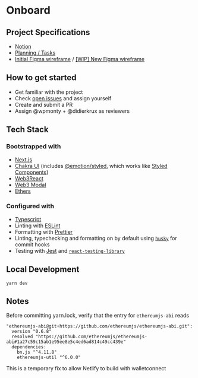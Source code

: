 # Onboard

## Project Specifications

- [Notion](https://www.notion.so/bankless/ONBOARD-c431218052c84cf598a6408aa464287b)
- [Planning / Tasks](https://www.notion.so/bankless/Onboard-planning-open-tasks-availability-405f670d58ee4aef8f10f8c8b46a329d)
- [Initial Figma wireframe](https://www.figma.com/file/ryapBbsKrI0Q77bKrMsNrQ/Onboard-MVP1?node-id=8%3A461) / [[WIP] New Figma wireframe](https://www.figma.com/file/FebGvlqhBqT5QO2iQ9mTUJ/Bankless-Onboarding?node-id=3%3A2)

## How to get started

- Get familiar with the project
- Check [open issues](https://github.com/BanklessDAO/onboard/issues) and assign yourself
- Create and submit a PR
- Assign @wpmonty + @didierkrux as reviewers

## Tech Stack

### Bootstrapped with

- [Next.js](https://nextjs.org/docs)
- [Chakra UI](https://chakra-ui.com/docs/getting-started) (includes [@emotion/styled](https://emotion.sh/docs/styled), which works like [Styled Components](https://styled-components.com/docs/basics))
- [Web3React](https://github.com/NoahZinsmeister/web3-react)
- [Web3 Modal](https://www.npmjs.com/package/web3modal)
- [Ethers](https://www.npmjs.com/package/ethers)

### Configured with

- [Typescript](https://www.typescriptlang.org/)
- Linting with [ESLint](https://eslint.org/)
- Formatting with [Prettier](https://prettier.io/)
- Linting, typechecking and formatting on by default using [`husky`](https://github.com/typicode/husky) for commit hooks
- Testing with [Jest](https://jestjs.io/) and [`react-testing-library`](https://testing-library.com/docs/react-testing-library/intro)

## Local Development

`yarn dev`

## Notes

Before committing yarn.lock, verify that the entry for `ethereumjs-abi` reads

```
"ethereumjs-abi@git+https://github.com/ethereumjs/ethereumjs-abi.git":
  version "0.6.8"
  resolved "https://github.com/ethereumjs/ethereumjs-abi#1a27c59c15ab1e95ee8e5c4ed6ad814c49cc439e"
  dependencies:
    bn.js "^4.11.8"
    ethereumjs-util "^6.0.0"
```

This is a temporary fix to allow Netlify to build with walletconnect
